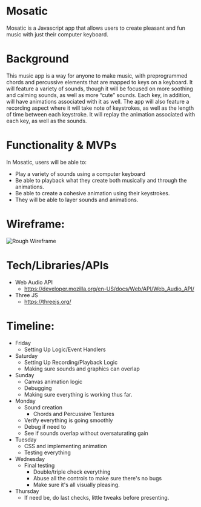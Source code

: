 # Mosatic

Mosatic is a Javascript app that allows users to create pleasant and fun music with just their computer keyboard.

# Background

This music app is a way for anyone to make music, with preprogrammed chords and percussive elements that are mapped to keys on a keyboard. It will feature a variety of sounds, though it will be focused on more soothing and calming sounds, as well as more “cute” sounds. Each key, in addition, will have animations associated with it as well. The app will also feature a recording aspect where it will take note of keystrokes, as well as the length of time between each keystroke. It will replay the animation associated with each key, as well as the sounds.

# Functionality & MVPs
In Mosatic, users will be able to:
- Play a variety of sounds using a computer keyboard
- Be able to playback what they create both musically and through the animations.
- Be able to create a cohesive animation using their keystrokes.
- They will be able to layer sounds and animations.

# Wireframe:
![Rough Wireframe](https://github.com/haeuncreative/mosatic/blob/master/js_rough_wf.png?raw=true)

# Tech/Libraries/APIs

- Web Audio API
  - https://developer.mozilla.org/en-US/docs/Web/API/Web_Audio_API/
- Three JS
  - https://threejs.org/

# Timeline:

- Friday
  - Setting Up Logic/Event Handlers
- Saturday
  - Setting Up Recording/Playback Logic
  - Making sure sounds and graphics can overlap
- Sunday
  - Canvas animation logic  
  - Debugging
  - Making sure everything is working thus far.
- Monday
  - Sound creation 
    - Chords and Percussive Textures
  - Verify everything is going smoothly
  - Debug if need to
  - See if sounds overlap without oversaturating gain
- Tuesday
  - CSS and implementing animation
  - Testing everything
- Wednesday
  - Final testing
    - Double/triple check everything
    - Abuse all the controls to make sure there's no bugs
    - Make sure it's all visually pleasing.
- Thursday
  - If need be, do last checks, little tweaks before presenting.

